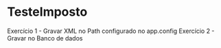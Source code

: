 # TesteImposto

Exercício 1 - Gravar XML no Path configurado no app.config
Exercício 2 - Gravar no Banco de dados